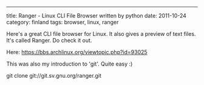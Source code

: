 ---
title: Ranger - Linux CLI File Browser written by python
date: 2011-10-24
category: finland
tags: browser, linux, ranger

Here's a great CLI file browser for Linux. It also gives a preview of text files. It's called Ranger. Do check it out.

Here: <https://bbs.archlinux.org/viewtopic.php?id=93025>

This was also my introduction to 'git'. Quite easy :)

git clone git://git.sv.gnu.org/ranger.git
